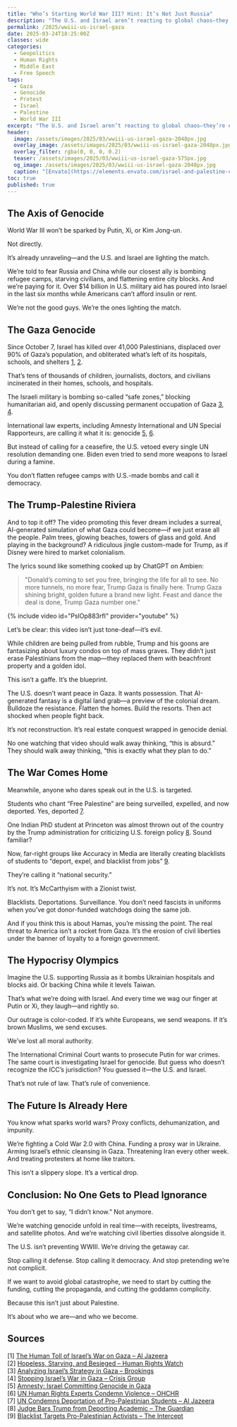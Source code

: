 ```yaml
---
title: "Who’s Starting World War III? Hint: It’s Not Just Russia"
description: "The U.S. and Israel aren’t reacting to global chaos—they’re escalating it. While Gaza burns, free speech dies at home."
permalink: /2025/wwiii-us-israel-gaza
date: 2025-03-24T18:25:00Z
classes: wide
categories:
  - Geopolitics
  - Human Rights
  - Middle East
  - Free Speech
tags:
  - Gaza
  - Genocide
  - Protest
  - Israel
  - Palestine
  - World War III
excerpt: "The U.S. and Israel aren’t reacting to global chaos—they’re escalating it. While Gaza burns, free speech dies at home."
header:
  image: /assets/images/2025/03/wwiii-us-israel-gaza-2048px.jpg
  overlay_image: /assets/images/2025/03/wwiii-us-israel-gaza-2048px.jpg
  overlay_filter: rgba(0, 0, 0, 0.2)
  teaser: /assets/images/2025/03/wwiii-us-israel-gaza-575px.jpg
  og_image: /assets/images/2025/03/wwiii-us-israel-gaza-2048px.jpg
  caption: "[Envato](https://elements.envato.com/israel-and-palestine-conflict-or-war-situation-ref-FK9PNN6)"
toc: true
published: true
---
```


## The Axis of Genocide

World War III won’t be sparked by Putin, Xi, or Kim Jong-un.

Not directly.

It’s already unraveling—and the U.S. and Israel are lighting the match.

We’re told to fear Russia and China while our closest ally is bombing refugee camps, starving civilians, and flattening entire city blocks. And we’re paying for it. Over $14 billion in U.S. military aid has poured into Israel in the last six months while Americans can’t afford insulin or rent.

We’re not the good guys. We’re the ones lighting the match.

## The Gaza Genocide

Since October 7, Israel has killed over 41,000 Palestinians, displaced over 90% of Gaza’s population, and obliterated what’s left of its hospitals, schools, and shelters [1](https://www.aljazeera.com/news/2025/3/10/the-human-toll-of-israels-war-on-gaza), [2](https://www.hrw.org/news/2025/02/28/hopeless-starving-and-besieged).

That’s tens of thousands of children, journalists, doctors, and civilians incinerated in their homes, schools, and hospitals.

The Israeli military is bombing so-called “safe zones,” blocking humanitarian aid, and openly discussing permanent occupation of Gaza [3](https://www.brookings.edu/articles/analyzing-israels-strategy-in-gaza/), [4](https://www.crisisgroup.org/middle-east-north-africa/east-mediterranean/israelpalestine/stopping-israels-war-gaza).

International law experts, including Amnesty International and UN Special Rapporteurs, are calling it what it is: genocide [5](https://www.amnesty.org/en/latest/news/2025/03/israel-committing-genocide-in-gaza/), [6](https://www.ohchr.org/en/press-releases/2025/03/un-human-rights-experts-condemn-violence-gaza).

But instead of calling for a ceasefire, the U.S. vetoed every single UN resolution demanding one. Biden even tried to send more weapons to Israel during a famine.

You don’t flatten refugee camps with U.S.-made bombs and call it democracy.

## The Trump-Palestine Riviera

And to top it off? The video promoting this fever dream includes a surreal, AI-generated simulation of what Gaza could become—if we just erase all the people. Palm trees, glowing beaches, towers of glass and gold. And playing in the background? A ridiculous jingle custom-made for Trump, as if Disney were hired to market colonialism.

The lyrics sound like something cooked up by ChatGPT on Ambien: 

> "Donald’s coming to set you free, bringing the life for all to see. No more tunnels, no more fear, Trump Gaza is finally here. Trump Gaza shining bright, golden future a brand new light. Feast and dance the deal is done, Trump Gaza number one."

{% include video id="PslOp883rfI" provider="youtube" %}

Let’s be clear: this video isn’t just tone-deaf—it’s evil.

While children are being pulled from rubble, Trump and his goons are fantasizing about luxury condos on top of mass graves. They didn’t just erase Palestinians from the map—they replaced them with beachfront property and a golden idol.

This isn’t a gaffe. It’s the blueprint.

The U.S. doesn’t want peace in Gaza. It wants possession.
That AI-generated fantasy is a digital land grab—a preview of the colonial dream. Bulldoze the resistance. Flatten the homes. Build the resorts. Then act shocked when people fight back.

It’s not reconstruction. It’s real estate conquest wrapped in genocide denial.

No one watching that video should walk away thinking, “this is absurd.”
They should walk away thinking, “this is exactly what they plan to do.”

## The War Comes Home

Meanwhile, anyone who dares speak out in the U.S. is targeted.

Students who chant “Free Palestine” are being surveilled, expelled, and now deported. Yes, deported [7](https://www.aljazeera.com/news/2025/2/15/un-condemns-deportation-of-pro-palestinian-students).

One Indian PhD student at Princeton was almost thrown out of the country by the Trump administration for criticizing U.S. foreign policy [8](https://www.theguardian.com/us-news/2025/feb/03/judge-bars-trump-from-deporting-princeton-academic). Sound familiar?

Now, far-right groups like Accuracy in Media are literally creating blacklists of students to “deport, expel, and blacklist from jobs” [9](https://theintercept.com/2025/02/28/palestine-student-blacklist-accuracy-in-media/).

They’re calling it “national security.”

It’s not. It’s McCarthyism with a Zionist twist.

Blacklists. Deportations. Surveillance. You don’t need fascists in uniforms when you’ve got donor-funded watchdogs doing the same job.

And if you think this is about Hamas, you’re missing the point. The real threat to America isn’t a rocket from Gaza. It’s the erosion of civil liberties under the banner of loyalty to a foreign government.

## The Hypocrisy Olympics

Imagine the U.S. supporting Russia as it bombs Ukrainian hospitals and blocks aid. Or backing China while it levels Taiwan.

That’s what we’re doing with Israel. And every time we wag our finger at Putin or Xi, they laugh—and rightly so.

Our outrage is color-coded. If it’s white Europeans, we send weapons. If it’s brown Muslims, we send excuses.

We’ve lost all moral authority.

The International Criminal Court wants to prosecute Putin for war crimes.
The same court is investigating Israel for genocide.
But guess who doesn’t recognize the ICC’s jurisdiction? You guessed it—the U.S. and Israel.

That’s not rule of law. That’s rule of convenience.

## The Future Is Already Here

You know what sparks world wars? Proxy conflicts, dehumanization, and impunity.

We’re fighting a Cold War 2.0 with China.
Funding a proxy war in Ukraine.
Arming Israel’s ethnic cleansing in Gaza.
Threatening Iran every other week.
And treating protesters at home like traitors.

This isn’t a slippery slope. It’s a vertical drop.

## Conclusion: No One Gets to Plead Ignorance

You don’t get to say, “I didn’t know.” Not anymore.

We’re watching genocide unfold in real time—with receipts, livestreams, and satellite photos. And we’re watching civil liberties dissolve alongside it.

The U.S. isn’t preventing WWIII. We’re driving the getaway car.

Stop calling it defense. Stop calling it democracy. And stop pretending we’re not complicit.

If we want to avoid global catastrophe, we need to start by cutting the funding, cutting the propaganda, and cutting the goddamn complicity.

Because this isn’t just about Palestine.

It’s about who we are—and who we become.

## Sources

[1] [The Human Toll of Israel’s War on Gaza – Al Jazeera](https://www.aljazeera.com/news/2025/3/10/the-human-toll-of-israels-war-on-gaza)  
[2] [Hopeless, Starving, and Besieged – Human Rights Watch](https://www.hrw.org/news/2025/02/28/hopeless-starving-and-besieged)  
[3] [Analyzing Israel’s Strategy in Gaza – Brookings](https://www.brookings.edu/articles/analyzing-israels-strategy-in-gaza/)  
[4] [Stopping Israel’s War in Gaza – Crisis Group](https://www.crisisgroup.org/middle-east-north-africa/east-mediterranean/israelpalestine/stopping-israels-war-gaza)  
[5] [Amnesty: Israel Committing Genocide in Gaza](https://www.amnesty.org/en/latest/news/2025/03/israel-committing-genocide-in-gaza/)  
[6] [UN Human Rights Experts Condemn Violence – OHCHR](https://www.ohchr.org/en/press-releases/2025/03/un-human-rights-experts-condemn-violence-gaza)  
[7] [UN Condemns Deportation of Pro-Palestinian Students – Al Jazeera](https://www.aljazeera.com/news/2025/2/15/un-condemns-deportation-of-pro-palestinian-students)  
[8] [Judge Bars Trump from Deporting Academic – The Guardian](https://www.theguardian.com/us-news/2025/feb/03/judge-bars-trump-from-deporting-princeton-academic)  
[9] [Blacklist Targets Pro-Palestinian Activists – The Intercept](https://theintercept.com/2025/02/28/palestine-student-blacklist-accuracy-in-media/)
